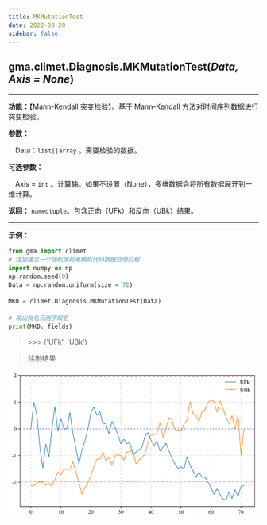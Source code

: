 ```yaml
---
title: MKMutationTest
date: 2022-08-28
sidebar: false
---
```


## gma.climet.Diagnosis.**MKMutationTest**(*Data, Axis = None*)<Badge text="1.0.12 +"/>

---

**功能：**【Mann-Kendall 突变检验】。基于 Mann-Kendall 方法对时间序列数据进行突变检验。

**参数：**

&emsp;Data：`list||array` 。需要检验的数据。

**可选参数：**

&emsp;Axis = `int`  。计算轴。如果不设置（None），多维数据会将所有数据展开到一维计算。

**返回：** `namedtuple`。包含正向（UFk）和反向（UBk）结果。

---

**示例：**

```python
from gma import climet
# 这里建立一个随机序列来模拟代码数据处理过程
import numpy as np
np.random.seed(0)
Data = np.random.uniform(size = 72)

MKD = climet.Diagnosis.MKMutationTest(Data)

# 输出具名元组字段名
print(MKD._fields)
```
> \>>> ('UFk', 'UBk')

>绘制结果

![](/climet/MKMT.svg)
